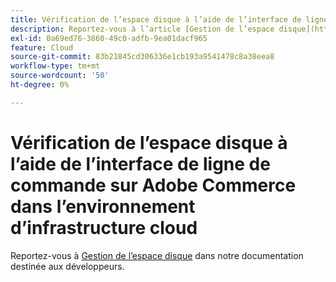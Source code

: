 ```yaml
---
title: Vérification de l’espace disque à l’aide de l’interface de ligne de commande sur Adobe Commerce dans l’environnement d’infrastructure cloud
description: Reportez-vous à l’article [Gestion de l’espace disque](https://devdocs.magento.com/guides/v2.3/cloud/project/manage-disk-space.html) dans notre documentation destinée aux développeurs.
exl-id: 0a69ed76-3860-49c0-adfb-9ea01dacf965
feature: Cloud
source-git-commit: 83b21845cd306336e1cb193a9541478c8a38eea8
workflow-type: tm+mt
source-wordcount: '50'
ht-degree: 0%

---
```


# Vérification de l’espace disque à l’aide de l’interface de ligne de commande sur Adobe Commerce dans l’environnement d’infrastructure cloud

Reportez-vous à [Gestion de l’espace disque](https://devdocs.magento.com/guides/v2.3/cloud/project/manage-disk-space.html) dans notre documentation destinée aux développeurs.

